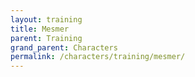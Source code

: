```yaml
---
layout: training
title: Mesmer
parent: Training
grand_parent: Characters
permalink: /characters/training/mesmer/
---
```

